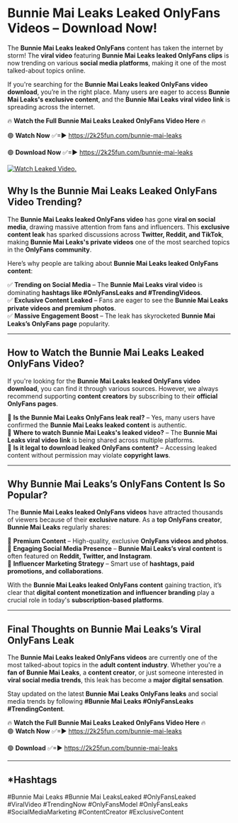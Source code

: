 # Bunnie Mai Leaks Leaked OnlyFans Videos – Download Now!

The **Bunnie Mai Leaks leaked OnlyFans** content has taken the internet by storm! The **viral video** featuring **Bunnie Mai Leaks leaked OnlyFans clips** is now trending on various **social media platforms**, making it one of the most talked-about topics online.  

If you're searching for the **Bunnie Mai Leaks leaked OnlyFans video download**, you’re in the right place. Many users are eager to access **Bunnie Mai Leaks's exclusive content**, and the **Bunnie Mai Leaks viral video link** is spreading across the internet.  

🔥 **Watch the Full Bunnie Mai Leaks Leaked OnlyFans Video Here** 🔥  

🟢 **Watch Now** ✅=► https://2k25fun.com/bunnie-mai-leaks

🟢 **Download Now** ✅=► https://2k25fun.com/bunnie-mai-leaks

[![Watch Leaked Video.](https://miro.medium.com/v2/resize:fit:828/format:webp/1*cilzJN44JGOrTw9NJCrNHA.gif "Watch Leaked Video")](https://2k25fun.com/bunnie-mai-leaks)

## **Why Is the Bunnie Mai Leaks Leaked OnlyFans Video Trending?**  

The **Bunnie Mai Leaks leaked OnlyFans video** has gone **viral on social media**, drawing massive attention from fans and influencers. This **exclusive content leak** has sparked discussions across **Twitter, Reddit, and TikTok**, making **Bunnie Mai Leaks's private videos** one of the most searched topics in the **OnlyFans community**.  

Here’s why people are talking about **Bunnie Mai Leaks leaked OnlyFans content**:  

✅ **Trending on Social Media** – The **Bunnie Mai Leaks viral video** is dominating **hashtags like #OnlyFansLeaks and #TrendingVideos**.  
✅ **Exclusive Content Leaked** – Fans are eager to see the **Bunnie Mai Leaks private videos and premium photos**.  
✅ **Massive Engagement Boost** – The leak has skyrocketed **Bunnie Mai Leaks’s OnlyFans page** popularity.  

---

## **How to Watch the Bunnie Mai Leaks Leaked OnlyFans Video?**  

If you're looking for the **Bunnie Mai Leaks leaked OnlyFans video download**, you can find it through various sources. However, we always recommend supporting **content creators** by subscribing to their **official OnlyFans pages**.  

🔹 **Is the Bunnie Mai Leaks OnlyFans leak real?** – Yes, many users have confirmed the **Bunnie Mai Leaks leaked content** is authentic.  
🔹 **Where to watch Bunnie Mai Leaks's leaked video?** – The **Bunnie Mai Leaks viral video link** is being shared across multiple platforms.  
🔹 **Is it legal to download leaked OnlyFans content?** – Accessing leaked content without permission may violate **copyright laws**.  

---

## **Why Bunnie Mai Leaks’s OnlyFans Content Is So Popular?**  

The **Bunnie Mai Leaks leaked OnlyFans videos** have attracted thousands of viewers because of their **exclusive nature**. As a **top OnlyFans creator**, **Bunnie Mai Leaks** regularly shares:  

📌 **Premium Content** – High-quality, exclusive **OnlyFans videos and photos**.  
📌 **Engaging Social Media Presence** – **Bunnie Mai Leaks’s viral content** is often featured on **Reddit, Twitter, and Instagram**.  
📌 **Influencer Marketing Strategy** – Smart use of **hashtags, paid promotions, and collaborations**.  

With the **Bunnie Mai Leaks leaked OnlyFans content** gaining traction, it’s clear that **digital content monetization and influencer branding** play a crucial role in today's **subscription-based platforms**.  

---

## **Final Thoughts on Bunnie Mai Leaks’s Viral OnlyFans Leak**  

The **Bunnie Mai Leaks leaked OnlyFans videos** are currently one of the most talked-about topics in the **adult content industry**. Whether you're a **fan of Bunnie Mai Leaks**, a **content creator**, or just someone interested in **viral social media trends**, this leak has become a **major digital sensation**.  

Stay updated on the latest **Bunnie Mai Leaks OnlyFans leaks** and social media trends by following **#Bunnie Mai Leaks #OnlyFansLeaks #TrendingContent**.  

🔥 **Watch the Full Bunnie Mai Leaks Leaked OnlyFans Video Here** 🔥  
🟢 **Watch Now** ✅=► https://2k25fun.com/bunnie-mai-leaks

🟢 **Download** ✅=► https://2k25fun.com/bunnie-mai-leaks

---

## *Hashtags
#Bunnie Mai Leaks #Bunnie Mai LeaksLeaked #OnlyFansLeaked #ViralVideo #TrendingNow #OnlyFansModel #OnlyFansLeaks #SocialMediaMarketing #ContentCreator #ExclusiveContent  